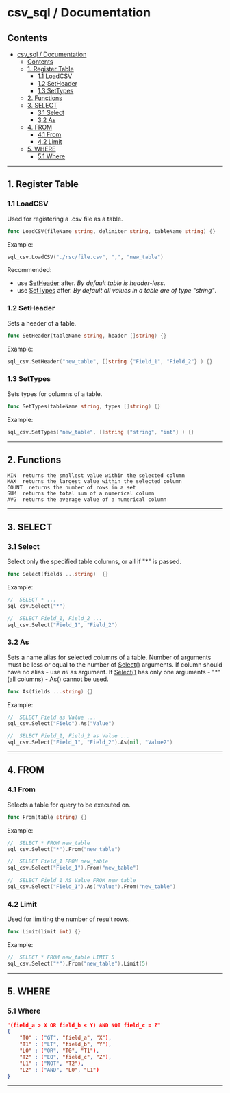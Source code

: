 # csv_sql / Documentation

## Contents
- [csv\_sql / Documentation](#csv_sql--documentation)
	- [Contents](#contents)
	- [1. Register Table](#1-register-table)
		- [1.1 LoadCSV](#11-loadcsv)
		- [1.2 SetHeader](#12-setheader)
		- [1.3 SetTypes](#13-settypes)
	- [2. Functions](#2-functions)
	- [3. SELECT](#3-select)
		- [3.1 Select](#31-select)
		- [3.2 As](#32-as)
	- [4. FROM](#4-from)
		- [4.1 From](#41-from)
		- [4.2 Limit](#42-limit)
	- [5. WHERE](#5-where)
		- [5.1 Where](#51-where)
---

## 1. Register Table
### 1.1 LoadCSV<a name="LoadCSV"></a>
Used for registering a .csv file as a table.
```go
func LoadCSV(fileName string, delimiter string, tableName string) {}
```
Example:
```go
sql_csv.LoadCSV("./rsc/file.csv", ",", "new_table")
```
Recommended:
- use [SetHeader](#SetHeader) after.
	*By default table is header-less*.
- use [SetTypes](#SetTypes) after.
	*By default all values in a table are of type "string"*.

### 1.2 SetHeader<a name="SetHeader"></a>
Sets a header of a table.
```go
func SetHeader(tableName string, header []string) {}
```
Example:
```go
sql_csv.SetHeader("new_table", []string {"Field_1", "Field_2"} ) {}
```

### 1.3 SetTypes<a name="SetTypes"></a>
Sets types for columns of a table.
```go
func SetTypes(tableName string, types []string) {}
```
Example:
```go
sql_csv.SetTypes("new_table", []string {"string", "int"} ) {}
```
---

## 2. Functions
	MIN  returns the smallest value within the selected column
	MAX  returns the largest value within the selected column
	COUNT  returns the number of rows in a set
	SUM  returns the total sum of a numerical column
	AVG  returns the average value of a numerical column
---

## 3. SELECT
### 3.1 Select
Select only the specified table columns, or all if "*" is passed.
```go
func Select(fields ...string)  {}
```
Example:
```go
//	SELECT * ...
sql_csv.Select("*")

//	SELECT Field_1, Field_2 ...
sql_csv.Select("Field_1", "Field_2")
```

### 3.2 As
Sets a name alias for selected columns of a table.
Number of arguments must be less or equal to the number of [Select()]() arguments.
If column should have no alias - use *nil* as argument.
If [Select()]() has only one arguments - "*" (all columns) - As() cannot be used.
```go
func As(fields ...string) {}
```
Example:
```go
//	SELECT Field as Value ...
sql_csv.Select("Field").As("Value")

//	SELECT Field_1, Field_2 as Value ...
sql_csv.Select("Field_1", "Field_2").As(nil, "Value2")
```
---

## 4. FROM
### 4.1 From
Selects a table for query to be executed on.
```go
func From(table string) {}
```
Example:
```go
//	SELECT * FROM new_table
sql_csv.Select("*").From("new_table")

//	SELECT Field_1 FROM new_table
sql_csv.Select("Field_1").From("new_table")

//	SELECT Field_1 AS Value FROM new_table
sql_csv.Select("Field_1").As("Value").From("new_table")
```

### 4.2 Limit
Used for limiting the number of result rows.
```go
func Limit(limit int) {}
```
Example:
```go
//	SELECT * FROM new_table LIMIT 5
sql_csv.Select("*").From("new_table").Limit(5)
```
---

## 5. WHERE
### 5.1 Where
```json
"(field_a > X OR field_b < Y) AND NOT field_c = Z"
{
	"T0" : ("GT", "field_a", "X"),
	"T1" : ("LT", "field_b", "Y"),
	"L0" : ("OR", "T0", "T1"),
	"T2" : ("EQ", "field_c", "Z"),
	"L1" : ("NOT", "T2"),
	"L2" : ("AND", "L0", "L1")
}
```
---


